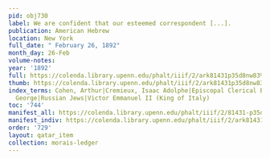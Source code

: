 ```yaml
---
pid: obj730
label: We are confident that our esteemed correspondent [...].
publication: American Hebrew
location: New York
full_date: " February 26, 1892"
month_day: 26-Feb
volume-notes:
year: '1892'
full: https://colenda.library.upenn.edu/phalt/iiif/2/ark81431p35d8nw83%2FSHA256E-s8747743--fd9819b986475ddad3b8244d47c1405bd651e6fa4c2c867d806ac50a359780c3.jpeg/full/3500,/0/default.jpg
thumb: https://colenda.library.upenn.edu/phalt/iiif/2/ark81431p35d8nw83%2FSHA256E-s8747743--fd9819b986475ddad3b8244d47c1405bd651e6fa4c2c867d806ac50a359780c3.jpeg/full/!200,200/0/default.jpg
index_terms: Cohen, Arthur|Cremieux, Isaac Adolphe|Episcopal Clerical Brotherhood|Fould|Jessel,
  George|Russian Jews|Victor Emmanuel II (King of Italy)
toc: '744'
manifest_all: https://colenda.library.upenn.edu/phalt/iiif/2/81431-p35d8nw83/manifest
manifest_indiv: https://colenda.library.upenn.edu/phalt/iiif/2/ark81431p35d8nw83%2FSHA256E-s8747743--fd9819b986475ddad3b8244d47c1405bd651e6fa4c2c867d806ac50a359780c3.jpeg
order: '729'
layout: qatar_item
collection: morais-ledger
---
```

